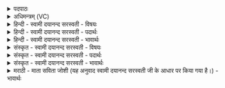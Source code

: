 <details><summary>पदपाठः</summary>

अ॒ग्नेः। प॒क्ष॒तिः। वा॒योः। निप॑क्षति॒रिति॒ निऽप॑क्षतिः। इन्द्र॑स्य। तृ॒तीया॑। सोम॑स्य। च॒तु॒र्थी। अदि॑त्यै। प॒ञ्च॒मी। इ॒न्द्रा॒ण्यै। ष॒ष्ठी। म॒रुता॑म्। स॒प्त॒मी। बृह॒स्पतेः॑। अ॒ष्ट॒मी। अ॒र्य॒म्णः। न॒व॒मी। धा॒तुः। द॒श॒मी। इन्द्र॑स्य। ए॒का॒द॒शी। वरु॑णस्य। द्वा॒द॒शी। य॒मस्य॑। त्र॒यो॒द॒शीति॑ त्रयःद॒शी। ४।
</details>

<details><summary>अधिमन्त्रम् (VC)</summary>

- अग्न्यादयो देवताः
- प्रजापतिर्ऋषिः
- स्वराड्धृतिः
- ऋषभः
</details>

<details><summary>हिन्दी - स्वामी दयानन्द सरस्वती - विषयः</summary>

फिर किस को क्या क्रिया करने योग्य है, इस विषय को अगले मन्त्र में कहा है ॥
</details>

<details><summary>हिन्दी - स्वामी दयानन्द सरस्वती - पदार्थः</summary>

पदार्थान्वयभाषाः -  हे मनुष्यो ! तुम को (अग्नेः) अग्नि की (पक्षतिः) सब ओर से ग्रहण करने योग्य व्यवहार की मूल (वायोः) पवन की (निपक्षतिः) निश्चित विषय का मूल (इन्द्रस्य) सूर्य की (तृतीया) तीन को पूरा करनेवाली क्रिया (सोमस्य) चन्द्रमा की (चतुर्थी) चार को पूरा करनेवाली (अदित्यै) अन्तरिक्ष की (पञ्चमी) पाँचवीं (इन्द्राण्यै) स्त्री के समान वर्त्तमान जो बिजुलीरूप अग्नि की लपट उसकी (षष्ठी) छठी (मरुताम्) पवनों की (सप्तमी) सातवीं (बृहस्पतेः) बड़ों की पालना करनेवाले महत्तत्त्व की (अष्टमी) आठवीं (अर्यम्णः) स्वामी जनों का सत्कार करनेवाले की (नवमी) नवीं (धातुः) धारण करने हारे की (दशमी) दशमी (इन्द्रस्य) ऐश्वर्यवान् की (एकादशी) ग्यारहवीं (वरुणस्य) श्रेष्ठ पुरुष की (द्वादशी) बारहवीं और (यमस्य) न्यायाधीश राजा की (त्रयोदशी) तेरहवीं क्रिया करनी चाहिये ॥४ ॥
</details>

<details><summary>हिन्दी - स्वामी दयानन्द सरस्वती - भावार्थः</summary>

भावार्थभाषाः -  हे मनुष्यो ! तुम को क्रिया के विशेष ज्ञान और साधनों से अग्नि आदि पदार्थों के गुणों को जानकर सब कार्यों की सिद्धि करनी चाहिये ॥४ ॥
</details>

<details><summary>संस्कृत - स्वामी दयानन्द सरस्वती - विषयः</summary>

पुनः कस्य का क्रिया कर्त्तव्येत्याह ॥
</details>

<details><summary>संस्कृत - स्वामी दयानन्द सरस्वती - पदार्थः</summary>

पदार्थान्वयभाषाः -  हे मनुष्याः ! युष्माभिरग्ने पक्षतिर्वायोर्निपक्षतिरिन्द्रस्य तृतीया सोमस्य चतुर्थ्यदित्यै पञ्चमीन्द्राण्यै षष्ठी मरुतां सप्तमी बृहस्पतेरष्टम्यर्यम्णो नवमी धातुर्दशमीन्द्रस्यैकादशी वरुणस्य द्वादशी यमस्य त्रयोदशी च क्रियाः कर्त्तव्याः ॥४ ॥
</details>

<details><summary>संस्कृत - स्वामी दयानन्द सरस्वती - भावार्थः</summary>

भावार्थभाषाः -  हे मनुष्याः ! युष्माभिः क्रियाविज्ञानसाधनैरग्न्यादीनां गुणान् विदित्वा सर्वाणि कार्य्याणि साधनीयानि ॥४ ॥
</details>

<details><summary>मराठी - माता सविता जोशी (यह अनुवाद स्वामी दयानन्द सरस्वती जी के आधार पर किया गया है।) - भावार्थः</summary>

भावार्थभाषाः -  हे माणसांनो ! ज्ञानपूर्वक क्रिया व साधने यांच्याद्वारे अग्नी वगैरे पदार्थांचे गुण जाणून कार्यसिद्ध करावे.
</details>